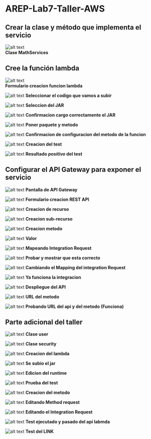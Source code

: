 # AREP-Lab7-Taller-AWS

## Crear la clase y método que implementa el servicio
![alt text](image.png)  
**Clase MathServices**  


## Cree la función lambda
![alt text](image-1.png)  
**Formulario creacion funcion lambda**

![alt text](image-2.png)
**Seleccionar el codigo que vamos a subir**

![alt text](image-3.png)
**Seleccion del JAR**

![alt text](image-4.png)
**Confirmacion cargo correctamente el JAR**

![alt text](image-5.png)
**Poner paquete y metodo**

![alt text](image-6.png)
**Confirmacion de configuracion del metodo de la funcion**

![alt text](image-7.png)
**Creacion del test**

![alt text](image-8.png)
**Resultado *positivo* del test**

## Configurar el API Gateway para exponer el servicio
![alt text](image-9.png)
**Pantalla de API Gateway**

![alt text](image-10.png)
**Formulario creacion REST API**

![alt text](image-11.png)
**Creacion de recurso**

![alt text](image-12.png)
**Creacion sub-recurso**

![alt text](image-13.png)
**Creacion metodo**

![alt text](image-14.png)
**Valor**

![alt text](image-15.png)
**Mapeando Integration Request**

![alt text](image-16.png)
**Probar y mostrar que esta correcto**

![alt text](image-17.png)
**Cambiando el Mapping del integration Request**

![alt text](image-18.png)
**Ya funciona la integracion**

![alt text](image-19.png)
**Despliegue del API**

![alt text](image-20.png)
**URL del metodo**

![alt text](image-21.png)
**Probando URL del api y del metodo (Funciona)**

## Parte adicional del taller

![alt text](image-22.png)
**Clase user**

![alt text](image-23.png)
**Clase security**

![alt text](image-24.png)
**Creacion del lambda**

![alt text](image-25.png)
**Se subio el jar**

![alt text](image-26.png)
**Edicion del runtime**

![alt text](image-27.png)
**Prueba del test**

![alt text](image-28.png)
**Creacion del metodo**

![alt text](image-29.png)
**Editando Method request**

![alt text](image-30.png)
**Editando el Integration Request**

![alt text](image-31.png)
**Test ejecutado y pasado del api labmda**

![alt text](image-32.png)
**Test del LINK**